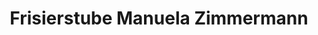 ---
title: "Frisierstube Manuela Zimmermann"
url: /voerstetten/frisierstube-manuela-zimmermann/
shop: Friseur
---
